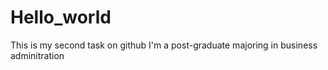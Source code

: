 # Hello_world
This is my second task on github
I'm a post-graduate majoring in business adminitration
